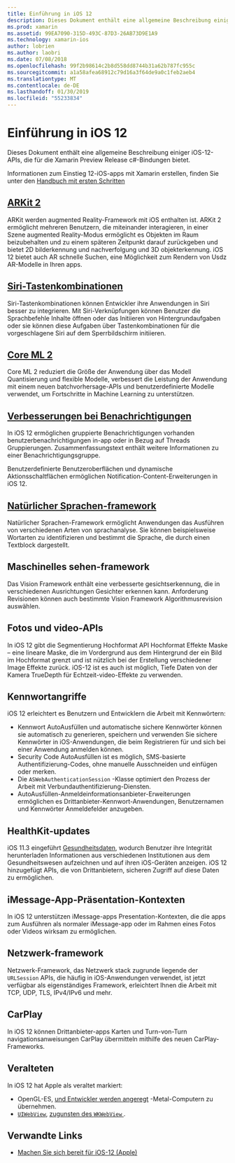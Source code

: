 ```yaml
---
title: Einführung in iOS 12
description: Dieses Dokument enthält eine allgemeine Beschreibung einiger iOS-12-APIs, die für die Xamarin Preview Release c#-Bindungen bietet.
ms.prod: xamarin
ms.assetid: 99EA7090-315D-493C-87D3-26AB73D9E1A9
ms.technology: xamarin-ios
author: lobrien
ms.author: laobri
ms.date: 07/08/2018
ms.openlocfilehash: 99f2b98614c2b8d558dd8744b31a62b787fc955c
ms.sourcegitcommit: a1a58afea68912c79d16a3f64de9a0c1feb2aeb4
ms.translationtype: MT
ms.contentlocale: de-DE
ms.lasthandoff: 01/30/2019
ms.locfileid: "55233834"
---
```

# <a name="introduction-to-ios-12"></a>Einführung in iOS 12

Dieses Dokument enthält eine allgemeine Beschreibung einiger iOS-12-APIs, die für die Xamarin Preview Release c#-Bindungen bietet.

Informationen zum Einstieg 12-iOS-apps mit Xamarin erstellen, finden Sie unter den [Handbuch mit ersten Schritten](get-started.md)

## <a name="arkit-2arkit2md"></a>[ARKit 2](arkit2.md)

ARKit werden augmented Reality-Framework mit iOS enthalten ist. ARKit 2 ermöglicht mehreren Benutzern, die miteinander interagieren, in einer Szene augmented Reality-Modus ermöglicht es Objekten im Raum beizubehalten und zu einem späteren Zeitpunkt darauf zurückgeben und bietet 2D bilderkennung und nachverfolgung und 3D objekterkennung. iOS 12 bietet auch AR schnelle Suchen, eine Möglichkeit zum Rendern von Usdz AR-Modelle in Ihren apps.

## <a name="siri-shortcutssiri-shortcutsmd"></a>[Siri-Tastenkombinationen](siri-shortcuts.md)

Siri-Tastenkombinationen können Entwickler ihre Anwendungen in Siri besser zu integrieren. Mit Siri-Verknüpfungen können Benutzer die Sprachbefehle Inhalte öffnen oder das Initiieren von Hintergrundaufgaben oder sie können diese Aufgaben über Tastenkombinationen für die vorgeschlagene Siri auf dem Sperrbildschirm initiieren.

## <a name="core-ml-2coremlmd"></a>[Core ML 2](coreml.md)

Core ML 2 reduziert die Größe der Anwendung über das Modell Quantisierung und flexible Modelle, verbessert die Leistung der Anwendung mit einem neuen batchvorhersage-APIs und benutzerdefinierte Modelle verwendet, um Fortschritte in Machine Learning zu unterstützen.

## <a name="notification-improvementsnotificationsindexmd"></a>[Verbesserungen bei Benachrichtigungen](notifications/index.md)

In iOS 12 ermöglichen gruppierte Benachrichtigungen vorhanden benutzerbenachrichtigungen in-app oder in Bezug auf Threads Gruppierungen. Zusammenfassungstext enthält weitere Informationen zu einer Benachrichtigungsgruppe.

Benutzerdefinierte Benutzeroberflächen und dynamische Aktionsschaltflächen ermöglichen Notification-Content-Erweiterungen in iOS 12.

## <a name="natural-language-frameworknatural-languagemd"></a>[Natürlicher Sprachen-framework](natural-language.md)

Natürlicher Sprachen-Framework ermöglicht Anwendungen das Ausführen von verschiedenen Arten von sprachanalyse. Sie können beispielsweise Wortarten zu identifizieren und bestimmt die Sprache, die durch einen Textblock dargestellt.

## <a name="vision-framework"></a>Maschinelles sehen-framework

Das Vision Framework enthält eine verbesserte gesichtserkennung, die in verschiedenen Ausrichtungen Gesichter erkennen kann. Anforderung Revisionen können auch bestimmte Vision Framework Algorithmusrevision auswählen.

## <a name="photo-and-video-apis"></a>Fotos und video-APIs

In iOS 12 gibt die Segmentierung Hochformat API Hochformat Effekte Maske – eine lineare Maske, die im Vordergrund aus dem Hintergrund der ein Bild im Hochformat grenzt und ist nützlich bei der Erstellung verschiedener Image Effekte zurück. iOS-12 ist es auch ist möglich, Tiefe Daten von der Kamera TrueDepth für Echtzeit-video-Effekte zu verwenden.

## <a name="passwords"></a>Kennwortangriffe

iOS 12 erleichtert es Benutzern und Entwicklern die Arbeit mit Kennwörtern:

- Kennwort AutoAusfüllen und automatische sichere Kennwörter können sie automatisch zu generieren, speichern und verwenden Sie sichere Kennwörter in iOS-Anwendungen, die beim Registrieren für und sich bei einer Anwendung anmelden können.
- Security Code AutoAusfüllen ist es möglich, SMS-basierte Authentifizierung-Codes, ohne manuelle Ausschneiden und einfügen oder merken.
- Die `ASWebAuthenticationSession` -Klasse optimiert den Prozess der Arbeit mit Verbundauthentifizierung-Diensten.
- AutoAusfüllen-Anmeldeinformationsanbieter-Erweiterungen ermöglichen es Drittanbieter-Kennwort-Anwendungen, Benutzernamen und Kennwörter Anmeldefelder anzugeben.

## <a name="healthkit-updates"></a>HealthKit-updates

iOS 11.3 eingeführt [Gesundheitsdaten](https://www.apple.com/healthcare/health-records/), wodurch Benutzer ihre Integrität herunterladen Informationen aus verschiedenen Institutionen aus dem Gesundheitswesen aufzeichnen und auf ihren iOS-Geräten anzeigen. iOS 12 hinzugefügt APIs, die von Drittanbietern, sicheren Zugriff auf diese Daten zu ermöglichen.

## <a name="imessage-app-presentation-contexts"></a>iMessage-App-Präsentation-Kontexten

In iOS 12 unterstützen iMessage-apps Presentation-Kontexten, die die apps zum Ausführen als normaler iMessage-app oder im Rahmen eines Fotos oder Videos wirksam zu ermöglichen.

## <a name="network-framework"></a>Netzwerk-framework

Netzwerk-Framework, das Netzwerk stack zugrunde liegende der `URLSession` APIs, die häufig in iOS-Anwendungen verwendet, ist jetzt verfügbar als eigenständiges Framework, erleichtert Ihnen die Arbeit mit TCP, UDP, TLS, IPv4/IPv6 und mehr.

## <a name="carplay"></a>CarPlay

In iOS 12 können Drittanbieter-apps Karten und Turn-von-Turn navigationsanweisungen CarPlay übermitteln mithilfe des neuen CarPlay-Frameworks.

## <a name="deprecations"></a>Veralteten

In iOS 12 hat Apple als veraltet markiert:

- OpenGL-ES, [und Entwickler werden angeregt](https://developer.apple.com/ios/whats-new/) -Metal-Computern zu übernehmen.
- [`UIWebView`](xref:UIKit.UIWebView), [zugunsten des `WKWebView` ](https://developer.apple.com/documentation/webkit/wkwebview?language=objc).

## <a name="related-links"></a>Verwandte Links

- [Machen Sie sich bereit für iOS-12 (Apple)](https://developer.apple.com/ios/)
